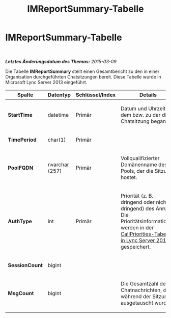 ﻿---
title: IMReportSummary-Tabelle
TOCTitle: IMReportSummary-Tabelle
ms:assetid: 27ff9453-53f2-4fae-b637-70a086c9df96
ms:mtpsurl: https://technet.microsoft.com/de-de/library/JJ204753(v=OCS.15)
ms:contentKeyID: 49293483
ms.date: 05/19/2016
mtps_version: v=OCS.15
ms.translationtype: HT
---

# IMReportSummary-Tabelle

 

_**Letztes Änderungsdatum des Themas:** 2015-03-09_

Die Tabelle **IMReportSummary** stellt einen Gesamtbericht zu den in einer Organisation durchgeführten Chatsitzungen bereit. Diese Tabelle wurde in Microsoft Lync Server 2013 eingeführt.


<table>
<colgroup>
<col style="width: 25%" />
<col style="width: 25%" />
<col style="width: 25%" />
<col style="width: 25%" />
</colgroup>
<thead>
<tr class="header">
<th>Spalte</th>
<th>Datentyp</th>
<th>Schlüssel/Index</th>
<th>Details</th>
</tr>
</thead>
<tbody>
<tr class="odd">
<td><p><strong>StartTime</strong></p></td>
<td><p>datetime</p></td>
<td><p>Primär</p></td>
<td><p>Datum und Uhrzeit, an dem bzw. zu der die Chatsitzung begann.</p></td>
</tr>
<tr class="even">
<td><p><strong>TimePeriod</strong></p></td>
<td><p>char(1)</p></td>
<td><p>Primär</p></td>
<td><p></p></td>
</tr>
<tr class="odd">
<td><p><strong>PoolFQDN</strong></p></td>
<td><p>nvarchar (257)</p></td>
<td><p>Primär</p></td>
<td><p>Vollqualifizierter Domänenname des Pools, der die Sitzung hostet.</p></td>
</tr>
<tr class="even">
<td><p><strong>AuthType</strong></p></td>
<td><p>int</p></td>
<td><p>Primär</p></td>
<td><p>Priorität (z. B. dringend oder nicht dringend) des Anrufs. Die Prioritätsinformationen werden in der <a href="lync-server-2013-callpriorities-table.md">CallPriorities-Tabelle in Lync Server 2013</a> gespeichert.</p></td>
</tr>
<tr class="odd">
<td><p><strong>SessionCount</strong></p></td>
<td><p>bigint</p></td>
<td><p></p></td>
<td><p></p></td>
</tr>
<tr class="even">
<td><p><strong>MsgCount</strong></p></td>
<td><p>bigint</p></td>
<td><p></p></td>
<td><p>Die Gesamtzahl der Chatnachrichten, die während der Sitzung ausgetauscht wurden.</p></td>
</tr>
</tbody>
</table>

